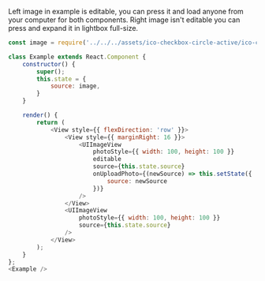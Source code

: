 Left image in example is editable, you can press it and load anyone from your computer for both components.
Right image isn't editable you can press and expand it in lightbox full-size.

```js
const image = require('../../../assets/ico-checkbox-circle-active/ico-checkbox-circle-active@3x.png');

class Example extends React.Component {
    constructor() {
        super();
        this.state = {
            source: image,
        }
    }

    render() {
        return (
            <View style={{ flexDirection: 'row' }}>
                <View style={{ marginRight: 16 }}>
                    <UIImageView
                        photoStyle={{ width: 100, height: 100 }}
                        editable
                        source={this.state.source}
                        onUploadPhoto={(newSource) => this.setState({ 
                            source: newSource
                        })}
                    />
                </View>
                <UIImageView
                    photoStyle={{ width: 100, height: 100 }}
                    source={this.state.source}
                />
            </View>
        );
    }
};
<Example />
```
